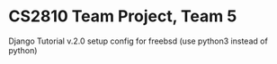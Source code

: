 # CS2810 Team Project, Team 5

Django Tutorial v.2.0 setup config for freebsd (use python3 instead of python)

